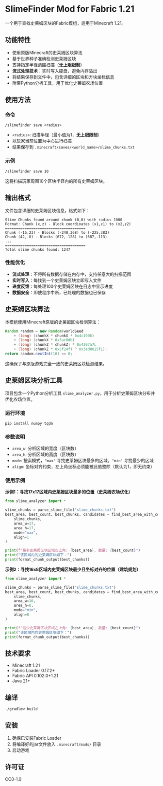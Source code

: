 # SlimeFinder Mod for Fabric 1.21

一个用于查找史莱姆区块的Fabric模组，适用于Minecraft 1.21。

## 功能特性

- 使用原版Minecraft的史莱姆区块算法
- 基于世界种子准确检测史莱姆区块
- 支持指定半径范围扫描（**无上限限制**）
- **流式处理技术**：实时写入硬盘，避免内存溢出
- 将结果保存到文件中，包含详细的区块和方块坐标信息
- 附带Python分析工具，用于优化史莱姆农场位置

## 使用方法

### 命令

```
/slimefinder save <radius>
```

- `<radius>`: 扫描半径（最小值为1，**无上限限制**）
- 以玩家当前位置为中心进行扫描
- 结果保存到 `.minecraft/saves/<world_name>/slime_chunks.txt`

### 示例

```
/slimefinder save 10
```

这将扫描玩家周围10个区块半径内的所有史莱姆区块。

## 输出格式

文件包含详细的史莱姆区块信息，格式如下：
```
Slime Chunks found around chunk (0,0) with radius 1000
Format: Chunk (x,z) - Block coordinates (x1,z1) to (x2,z2)
=====================================
Chunk (-15,23) - Blocks (-240,368) to (-225,383)
Chunk (42,-8) - Blocks (672,-128) to (687,-113)
...
=====================================
Total slime chunks found: 1247
```

### 性能优化

- **流式处理**：不将所有数据存储在内存中，支持任意大的扫描范围
- **实时写入**：每找到一个史莱姆区块立即写入文件
- **进度反馈**：每处理100个史莱姆区块在日志中显示进度
- **数据安全**：即使程序中断，已处理的数据也已保存

## 史莱姆区块算法

本模组使用Minecraft原版的史莱姆区块检测算法：

```java
Random random = new Random(worldSeed
    + (long) (chunkX * chunkX * 0x4c1906)
    + (long) (chunkX * 0x5ac0db)
    + (long) (chunkZ * chunkZ) * 0x4307a7L
    + (long) (chunkZ * 0x5f24f) ^ 0x3ad8025fL);
return random.nextInt(10) == 0;
```

这确保了与原版游戏完全一致的史莱姆区块检测结果。

## 史莱姆区块分析工具

项目包含一个Python分析工具 `slime_analyzer.py`，用于分析史莱姆区块分布并优化农场位置。

### 运行环境

```bash
pip install numpy tqdm
```

### 参数说明

- `area_w`: 分析区域的宽度（区块数）
- `area_h`: 分析区域的高度（区块数）
- `mode`: 搜索模式，`"max"` 寻找史莱姆区块最多的区域，`"min"` 寻找最少的区域
- `align`: 坐标对齐约束，左上角坐标必须能被此值整除（默认为1，即无约束）

### 使用示例

**示例1：寻找17x17区域内史莱姆区块最多的位置（史莱姆农场优化）**
```python
from slime_analyzer import *

slime_chunks = parse_slime_file("slime_chunks.txt")
best_area, best_count, best_chunks, candidates = find_best_area_with_constraint(
    slime_chunks,
    area_w=17,
    area_h=17,
    mode="max",
    align=1
)

print(f"最多史莱姆区块区域左上角: {best_area}, 数量: {best_count}")
print("该区域内的史莱姆区块如下：")
print(format_chunk_output(best_chunks))
```

**示例2：寻找16x8区域内史莱姆区块最少且坐标对齐的位置（建筑规划）**
```python
from slime_analyzer import *

slime_chunks = parse_slime_file("slime_chunks.txt")
best_area, best_count, best_chunks, candidates = find_best_area_with_constraint(
    slime_chunks,
    area_w=16,
    area_h=8,
    mode="min",
    align=8
)

print(f"最少史莱姆区块区域左上角: {best_area}, 数量: {best_count}")
print("该区域内的史莱姆区块如下：")
print(format_chunk_output(best_chunks))
```

## 技术要求

- Minecraft 1.21
- Fabric Loader 0.17.2+
- Fabric API 0.102.0+1.21
- Java 21+

## 编译

```bash
./gradlew build
```

## 安装

1. 确保已安装Fabric Loader
2. 将编译好的jar文件放入 `.minecraft/mods/` 目录
3. 启动游戏

## 许可证

CC0-1.0